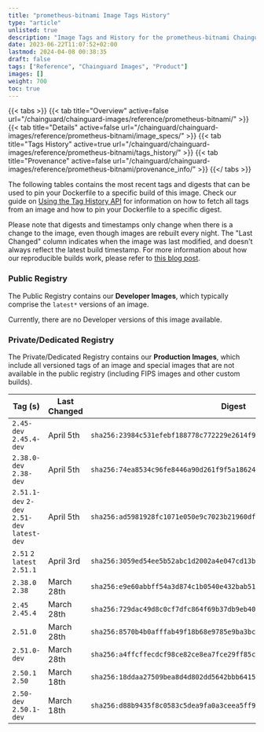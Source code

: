 ```yaml
---
title: "prometheus-bitnami Image Tags History"
type: "article"
unlisted: true
description: "Image Tags and History for the prometheus-bitnami Chainguard Image"
date: 2023-06-22T11:07:52+02:00
lastmod: 2024-04-08 00:38:35
draft: false
tags: ["Reference", "Chainguard Images", "Product"]
images: []
weight: 700
toc: true
---
```


{{< tabs >}}
{{< tab title="Overview" active=false url="/chainguard/chainguard-images/reference/prometheus-bitnami/" >}}
{{< tab title="Details" active=false url="/chainguard/chainguard-images/reference/prometheus-bitnami/image_specs/" >}}
{{< tab title="Tags History" active=true url="/chainguard/chainguard-images/reference/prometheus-bitnami/tags_history/" >}}
{{< tab title="Provenance" active=false url="/chainguard/chainguard-images/reference/prometheus-bitnami/provenance_info/" >}}
{{</ tabs >}}

The following tables contains the most recent tags and digests that can be used to pin your Dockerfile to a specific build of this image. Check our guide on [Using the Tag History API](/chainguard/chainguard-images/using-the-tag-history-api/) for information on how to fetch all tags from an image and how to pin your Dockerfile to a specific digest.

Please note that digests and timestamps only change when there is a change to the image, even though images are rebuilt every night. The "Last Changed" column indicates when the image was last modified, and doesn't always reflect the latest build timestamp. For more information about how our reproducible builds work, please refer to [this blog post](https://www.chainguard.dev/unchained/reproducing-chainguards-reproducible-image-builds).

### Public Registry
The Public Registry contains our **Developer Images**, which typically comprise the `latest*` versions of an image.

Currently, there are no Developer versions of this image available.

### Private/Dedicated Registry
The Private/Dedicated Registry contains our **Production Images**, which include all versioned tags of an image and special images that are not available in the public registry (including FIPS images and other custom builds).

| Tag (s)                                       | Last Changed | Digest                                                                    |
|-----------------------------------------------|--------------|---------------------------------------------------------------------------|
|  `2.45-dev` `2.45.4-dev`                      | April 5th    | `sha256:23984c531efebf188778c772229e2614f9eb70cf3ca83b4cb7efab79dcf66432` |
|  `2.38.0-dev` `2.38-dev`                      | April 5th    | `sha256:74ea8534c96fe8446a90d261f9f5a186243a45d67068a4b2ecb8ee8cb67d7552` |
|  `2.51.1-dev` `2-dev` `2.51-dev` `latest-dev` | April 5th    | `sha256:ad5981928fc1071e050e9c7023b21960df47840cea36ef04b038d3119a38e601` |
|  `2.51` `2` `latest` `2.51.1`                 | April 3rd    | `sha256:3059ed54ee5b52abc1d2002a4e047cd13b1d08974d7b655623ac03966ba2c4a2` |
|  `2.38.0` `2.38`                              | March 28th   | `sha256:e9e60abbff54a3d874c1b0540e432bab51f7134943879623f5bf078de2b56211` |
|  `2.45` `2.45.4`                              | March 28th   | `sha256:729dac49d8c0cf7dfc864f69b37db9eb40d7e68ad1bb7c217d06abe54fa9fd67` |
|  `2.51.0`                                     | March 28th   | `sha256:8570b4b0afffab49f18b68e9785e9ba3bc79bc179735b7b5a76d3a731707cb0a` |
|  `2.51.0-dev`                                 | March 28th   | `sha256:a4ffcffecdcf98ce82ce8ea7fce29ff85ca1816975b56317e5d13c34aad8bb0f` |
|  `2.50.1` `2.50`                              | March 18th   | `sha256:18ddaa27509bea8d4d802dd5642bbb6415161691b8845ccb932f0a2ca216cda6` |
|  `2.50-dev` `2.50.1-dev`                      | March 18th   | `sha256:d88b9435f8c0583c5dea9fa0a3ceea5ff9571235b7bf4d4b93a7c5a4dfa7836d` |

